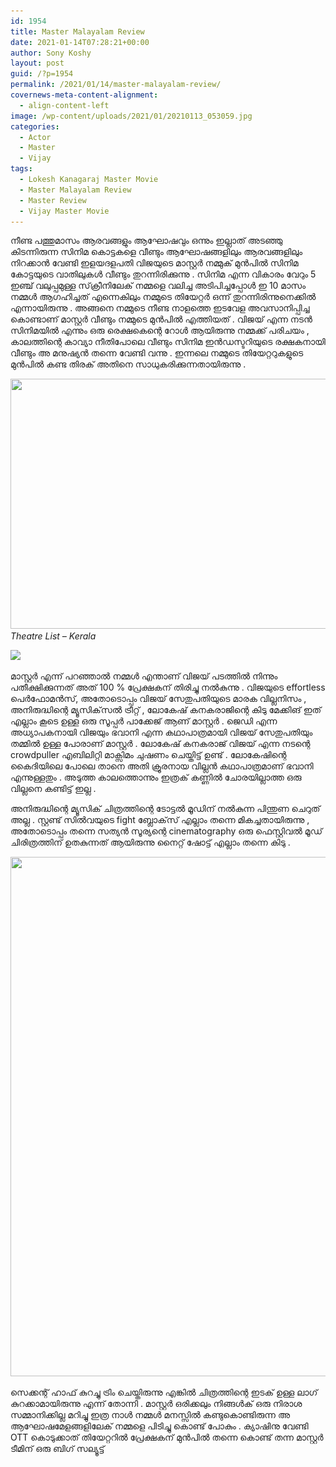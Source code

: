 ```yaml
---
id: 1954
title: Master Malayalam Review
date: 2021-01-14T07:28:21+00:00
author: Sony Koshy
layout: post
guid: /?p=1954
permalink: /2021/01/14/master-malayalam-review/
covernews-meta-content-alignment:
  - align-content-left
image: /wp-content/uploads/2021/01/20210113_053059.jpg
categories:
  - Actor
  - Master
  - Vijay
tags:
  - Lokesh Kanagaraj Master Movie
  - Master Malayalam Review
  - Master Review
  - Vijay Master Movie
---
```

നീണ്ട പത്തുമാസം ആരവങ്ങളും ആഘോഷവും ഒന്നും ഇല്ലാത് അടഞ്ഞു കിടന്നിരുന്ന സിനിമ കൊട്ടകളെ വീണ്ടും ആഘോഷങ്ങളിലും ആരവങ്ങളിലും നിറക്കാൻ വേണ്ടി ഇളയദളപതി വിജയുടെ മാസ്റ്റർ നമ്മുക് മുൻപിൽ സിനിമ കോട്ടയുടെ വാതിലുകൾ വീണ്ടും തുറന്നിരിക്കുന്നു . സിനിമ എന്ന വികാരം വേറും 5 ഇഞ്ച് വലുപ്പമുള്ള സ്‌ക്രീനിലേക് നമ്മളെ വലിച്ച അടിപിച്ചപ്പോൾ ഇ 10 മാസം നമ്മൾ ആഗഹിച്ചത് എന്നെകിലും നമ്മുടെ തിയേറ്റർ ഒന്ന് തുറന്നിരിന്നുനെക്കിൽ എന്നായിരുന്നു . അങ്ങനെ നമ്മുടെ നീണ്ട നാളത്തെ ഇടവേള അവസാനിപ്പിച്ച കൊണ്ടാണ് മാസ്റ്റർ വീണ്ടും നമ്മുടെ മുൻപിൽ എത്തിയത് . വിജയ് എന്ന നടൻ സിനിമയിൽ എന്നും ഒരു രെക്ഷകെന്റെ റോൾ ആയിരുന്നു നമ്മക്ക് പരിചയം , കാലത്തിന്റെ കാവ്യാ നീതിപോലെ വീണ്ടും സിനിമ ഇൻഡസ്ടറിയുടെ രക്ഷകനായി വീണ്ടും അ മനുഷ്യൻ തന്നെ വേണ്ടി വന്നു . ഇന്നലെ നമ്മുടെ തിയേറ്ററുകളുടെ മുൻപിൽ കണ്ട തിരക്‌ അതിനെ സാധുകരിക്കുന്നതായിരുന്നു .

<img loading="lazy" width="1024" height="400" src="/wp-content/uploads/2021/01/138912639_1154231421661090_5202166274256916810_o-1024x400.jpg" alt="" class="wp-image-1960" srcset="/wp-content/uploads/2021/01/138912639_1154231421661090_5202166274256916810_o-1024x400.jpg 1024w, /wp-content/uploads/2021/01/138912639_1154231421661090_5202166274256916810_o-300x117.jpg 300w, /wp-content/uploads/2021/01/138912639_1154231421661090_5202166274256916810_o-768x300.jpg 768w, /wp-content/uploads/2021/01/138912639_1154231421661090_5202166274256916810_o.jpg 1536w" sizes="(max-width: 1024px) 100vw, 1024px" /> *Theatre List &#8211; Kerala* 



![](blob:https://www.filmbiopsy.com/e96a2e12-831c-4234-9a60-9017235b6565)  

മാസ്റ്റർ എന്ന് പറഞ്ഞാൽ നമ്മൾ എന്താണ് വിജയ് പടത്തിൽ നിന്നും പതീക്ഷിക്കുന്നത് അത് 100 % പ്രേക്ഷകന് തിരിച്ചു നൽകുന്നു . വിജയുടെ effortless പെർഫോമൻസ്, അതോടൊപ്പം വിജയ് സേതുപതിയുടെ മാരക വില്ലനിസം , അനിരുദ്ധിന്റെ മ്യൂസിക്‌സൽ ട്രീറ്റ് , ലോകേഷ് കനകരാജിന്റെ കിടു മേക്കിങ് ഇത് എല്ലാം കൂടെ ഉള്ള ഒരു സൂപ്പർ പാക്കേജ് ആണ് മാസ്റ്റർ . ജെഡി എന്ന അധ്യാപകനായി വിജയും ഭവാനി എന്ന കഥാപാത്രമായി വിജയ് സേതുപതിയും തമ്മിൽ ഉള്ള പോരാണ് മാസ്റ്റർ . ലോകേഷ് കനകരാജ് വിജയ് എന്ന നടന്റെ crowdpuller എബിലിറ്റി മാക്സിമം ചുഷണം ചെയ്തിട്ട് ഉണ്ട് . ലോകേഷിന്റെ കൈദിയിലെ പോലെ താനെ അതി ക്രൂരനായ വില്ലൻ കഥാപാത്രമാണ് ഭവാനി എന്നുള്ളതും . അടുത്ത കാലത്തൊന്നും ഇത്രക് കണ്ണിൽ ചോരയില്ലാത്ത ഒരു വില്ലനെ കണ്ടിട്ട് ഇല്ല .

അനിരുദ്ധിന്റെ മ്യൂസിക് ചിത്രത്തിന്റെ ടോട്ടൽ മൂഡിന് നൽകുന്ന പിന്തുണ ചെറുത് അല്ല . സ്റ്റണ്ട് സിൽവയുടെ fight ബ്ലോക്‌സ് എല്ലാം തന്നെ മികച്ചതായിരുന്നു , അതോടൊപ്പം തന്നെ സത്യൻ സൂര്യന്റെ cinematography ഒരു ഫെസ്റ്റിവൽ മൂഡ് ചിരിത്രത്തിന് ഉതകുന്നത് ആയിരുന്നു നൈറ്റ് ഷോട്ട് എല്ലാം തന്നെ കിടു .

<img loading="lazy" width="1024" height="831" src="/wp-content/uploads/2021/01/20210113_175830-1024x831.jpg" alt="" class="wp-image-1956" srcset="/wp-content/uploads/2021/01/20210113_175830-1024x831.jpg 1024w, /wp-content/uploads/2021/01/20210113_175830-300x244.jpg 300w, /wp-content/uploads/2021/01/20210113_175830-768x623.jpg 768w, /wp-content/uploads/2021/01/20210113_175830.jpg 1280w" sizes="(max-width: 1024px) 100vw, 1024px" />  

സെക്കന്റ് ഹാഫ് കുറച്ചു ട്രിം ചെയ്തിരുന്നു എങ്കിൽ ചിത്രത്തിന്റെ ഇടക് ഉള്ള ലാഗ്‌ കുറക്കാമായിരുന്നു എന്ന് തോന്നി . മാസ്റ്റർ ഒരിക്കലും നിങ്ങൾക് ഒരു നിരാശ സമ്മാനിക്കില്ല മറിച്ചു ഇത്ര നാൾ നമ്മൾ മനസ്സിൽ കണ്ടുകൊണ്ടിരുന്ന അ ആഘോഷമേളങ്ങളിലേക് നമ്മളെ പിടിച്ചു കൊണ്ട് പോകും . ക്യാഷിനു വേണ്ടി OTT കൊടുക്കാത് തിയേറ്ററിൽ പ്രേക്ഷകന് മുൻപിൽ തന്നെ കൊണ്ട് തന്ന മാസ്റ്റർ ടീമിന് ഒരു ബിഗ് സല്യൂട്ട്